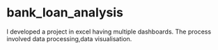 # bank_loan_analysis
I developed a project in excel having multiple dashboards. The process involved data processing,data visualisation.
